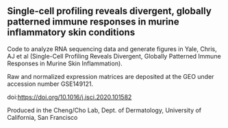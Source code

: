 ## Single-cell profiling reveals divergent, globally patterned immune responses in murine inflammatory skin conditions

Code to analyze RNA sequencing data and generate figures in Yale, Chris, AJ et al (Single-Cell Profiling Reveals Divergent, Globally Patterned Immune Responses in Murine Skin Inflammation).

Raw and normalized expression matrices are deposited at the GEO under accession number GSE149121. 

doi:https://doi.org/10.1016/j.isci.2020.101582

Produced in the Cheng/Cho Lab, Dept. of Dermatology, University of California, San Francisco


